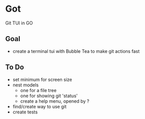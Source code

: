 # Got
Git TUI in GO

## Goal
* create a terminal tui with Bubble Tea to make git actions fast

## To Do
* set minimum for screen size
* nest models
    * one for a file tree 
    * one for showing git 'status'
    * create a help menu, opened by ?
* find/create way to use git
* create tests
